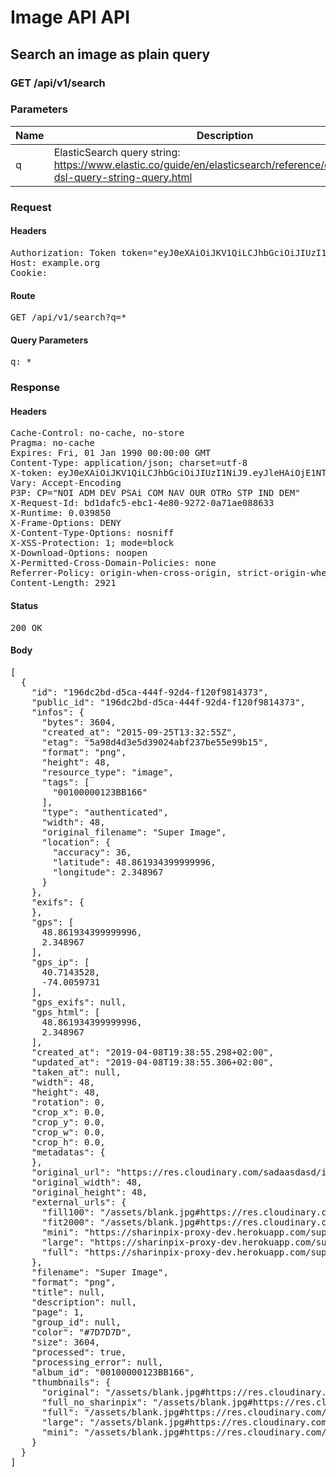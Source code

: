 # Image API API

## Search an image as plain query

### GET /api/v1/search

### Parameters

| Name | Description | Required | Scope |
|------|-------------|----------|-------|
| q | ElasticSearch query string: https://www.elastic.co/guide/en/elasticsearch/reference/current/query-dsl-query-string-query.html | false |  |

### Request

#### Headers

<pre>Authorization: Token token=&quot;eyJ0eXAiOiJKV1QiLCJhbGciOiJIUzI1NiJ9.eyJleHAiOjE1NTQ3NTk1MzUsImlhdCI6MTU1NDc0NTEzNSwidXNlcl9pZCI6IjY5ZTI5NjUxLWQ2NTItNDdmZS04MDg2LTVhODViMDA2MWYyMSJ9.spgvVH6vTIt3y5Oe4G8HKRaiVGuz-kUwRmY0gQp9_mQ&quot;
Host: example.org
Cookie: </pre>

#### Route

<pre>GET /api/v1/search?q=*</pre>

#### Query Parameters

<pre>q: *</pre>

### Response

#### Headers

<pre>Cache-Control: no-cache, no-store
Pragma: no-cache
Expires: Fri, 01 Jan 1990 00:00:00 GMT
Content-Type: application/json; charset=utf-8
X-token: eyJ0eXAiOiJKV1QiLCJhbGciOiJIUzI1NiJ9.eyJleHAiOjE1NTQ3NTk1MzUsImlhdCI6MTU1NDc0NTEzNSwidXNlcl9pZCI6IjY5ZTI5NjUxLWQ2NTItNDdmZS04MDg2LTVhODViMDA2MWYyMSJ9.spgvVH6vTIt3y5Oe4G8HKRaiVGuz-kUwRmY0gQp9_mQ
Vary: Accept-Encoding
P3P: CP=&quot;NOI ADM DEV PSAi COM NAV OUR OTRo STP IND DEM&quot;
X-Request-Id: bd1dafc5-ebc1-4e80-9272-0a71ae088633
X-Runtime: 0.039850
X-Frame-Options: DENY
X-Content-Type-Options: nosniff
X-XSS-Protection: 1; mode=block
X-Download-Options: noopen
X-Permitted-Cross-Domain-Policies: none
Referrer-Policy: origin-when-cross-origin, strict-origin-when-cross-origin
Content-Length: 2921</pre>

#### Status

<pre>200 OK</pre>

#### Body

<pre>[
  {
    "id": "196dc2bd-d5ca-444f-92d4-f120f9814373",
    "public_id": "196dc2bd-d5ca-444f-92d4-f120f9814373",
    "infos": {
      "bytes": 3604,
      "created_at": "2015-09-25T13:32:55Z",
      "etag": "5a98d4d3e5d39024abf237be55e99b15",
      "format": "png",
      "height": 48,
      "resource_type": "image",
      "tags": [
        "00100000123BB166"
      ],
      "type": "authenticated",
      "width": 48,
      "original_filename": "Super Image",
      "location": {
        "accuracy": 36,
        "latitude": 48.861934399999996,
        "longitude": 2.348967
      }
    },
    "exifs": {
    },
    "gps": [
      48.861934399999996,
      2.348967
    ],
    "gps_ip": [
      40.7143528,
      -74.0059731
    ],
    "gps_exifs": null,
    "gps_html": [
      48.861934399999996,
      2.348967
    ],
    "created_at": "2019-04-08T19:38:55.298+02:00",
    "updated_at": "2019-04-08T19:38:55.306+02:00",
    "taken_at": null,
    "width": 48,
    "height": 48,
    "rotation": 0,
    "crop_x": 0.0,
    "crop_y": 0.0,
    "crop_w": 0.0,
    "crop_h": 0.0,
    "metadatas": {
    },
    "original_url": "https://res.cloudinary.com/sadaasdasd/image/authenticated/s--xxujMdKt--/fl_attachment/v123123/e66d3583e781.jpg",
    "original_width": 48,
    "original_height": 48,
    "external_urls": {
      "fill100": "/assets/blank.jpg#https://res.cloudinary.com/sadaasdasd/image/authenticated/s--VTcENKkM--/c_fit,w_300/v123123/e66d3583e781.jpg",
      "fit2000": "/assets/blank.jpg#https://res.cloudinary.com/sadaasdasd/image/authenticated/s--JDPKRR4y--/c_fit,h_2000,w_2000/v123123/e66d3583e781.jpg",
      "mini": "https://sharinpix-proxy-dev.herokuapp.com/super-image.png?s=3e780ee&url=localhost/images/196dc2bd-d5ca-444f-92d4-f120f9814373/thumbnails/mini-80501b70c3b.jpg",
      "large": "https://sharinpix-proxy-dev.herokuapp.com/super-image.png?s=19fd2a8&url=localhost/images/196dc2bd-d5ca-444f-92d4-f120f9814373/thumbnails/thumbnail-8a165c09dd2.jpg",
      "full": "https://sharinpix-proxy-dev.herokuapp.com/super-image.png?s=b3031cd&url=localhost/images/196dc2bd-d5ca-444f-92d4-f120f9814373/thumbnails/full-f0c3c6e936c.jpg"
    },
    "filename": "Super Image",
    "format": "png",
    "title": null,
    "description": null,
    "page": 1,
    "group_id": null,
    "color": "#7D7D7D",
    "size": 3604,
    "processed": true,
    "processing_error": null,
    "album_id": "00100000123BB166",
    "thumbnails": {
      "original": "/assets/blank.jpg#https://res.cloudinary.com/sadaasdasd/image/authenticated/s--WLO3fgx8--/fl_attachment/dpr_auto,q_auto,f_auto/v123123/e66d3583e781.jpg",
      "full_no_sharinpix": "/assets/blank.jpg#https://res.cloudinary.com/sadaasdasd/image/authenticated/s--j0aM3_B9--/c_fit,h_1920,w_1920/fl_attachment/dpr_auto,q_auto,f_auto/v123123/e66d3583e781.jpg",
      "full": "/assets/blank.jpg#https://res.cloudinary.com/sadaasdasd/image/authenticated/s--j0aM3_B9--/c_fit,h_1920,w_1920/fl_attachment/dpr_auto,q_auto,f_auto/v123123/e66d3583e781.jpg",
      "large": "/assets/blank.jpg#https://res.cloudinary.com/sadaasdasd/image/authenticated/s--EkvahM7C--/c_fit,h_1920,w_1920/c_fill,h_200,w_200/fl_attachment/dpr_auto,q_auto,f_auto/v123123/e66d3583e781.jpg",
      "mini": "/assets/blank.jpg#https://res.cloudinary.com/sadaasdasd/image/authenticated/s--MORxuZut--/c_fit,h_1920,w_1920/c_fill,h_100,w_100/fl_attachment/dpr_auto,q_auto,f_auto/v123123/e66d3583e781.jpg"
    }
  }
]</pre>
